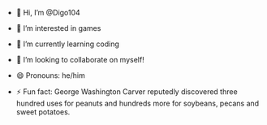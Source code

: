 - 👋 Hi, I’m @Digo104
- 👀 I’m interested in games
- 🌱 I’m currently learning coding
- 💞️ I’m looking to collaborate on myself!

- 😄 Pronouns: he/him
- ⚡ Fun fact: George Washington Carver reputedly discovered three hundred uses for peanuts and hundreds more for soybeans, pecans and sweet potatoes.

<!---
Digo104/Digo104 is a ✨ special ✨ repository because its `README.md` (this file) appears on your GitHub profile.
You can click the Preview link to take a look at your changes.
--->
